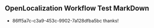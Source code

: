 ## OpenLocalization Workflow Test MarkDown

* 86ff5a7c-c3a9-453c-9902-7a128dfba5bc 
thanks!



<!--HONumber=Jan16_HO2-->
